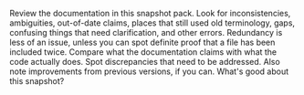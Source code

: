 Review the documentation in this snapshot pack. Look for inconsistencies, ambiguities,
out-of-date claims, places that still used old terminology, gaps, confusing
things that need clarification, and other errors.
Redundancy is less of an issue, unless you can spot definite proof
that a file has been included twice.
Compare what the documentation claims with what the code actually does.
Spot discrepancies that need to be addressed.
Also note improvements from previous versions, if you can. What's good about this snapshot?


